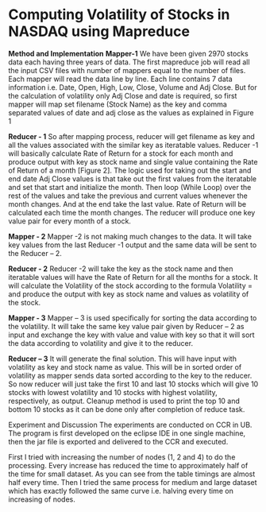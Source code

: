 # Computing Volatility of Stocks in NASDAQ using Mapreduce
                          

**Method and Implementation**
**Mapper-1**
We have been given 2970 stocks data each having three years of data. The first mapreduce job will
read all the input CSV files with number of mappers equal to the number of files. Each mapper will
read the data line by line. Each line contains 7 data information i.e. Date, Open, High, Low, Close,
Volume and Adj Close. But for the calculation of volatility only Adj Close and date is required, so first
mapper will map set filename (Stock Name) as the key and comma separated values of date and adj
close as the values as explained in Figure 1

**Reducer - 1**
So after mapping process, reducer will get filename as key and all the values associated with the
similar key as iteratable values. Reducer -1 will basically calculate Rate of Return for a stock for each
month and produce output with key as stock name and single value containing the Rate of Return of
a month [Figure 2]. The logic used for taking out the start and end date Adj Close values is that take
out the first values from the iteratable and set that start and initialize the month. Then loop (While
Loop) over the rest of the values and take the previous and current values whenever the month
changes. And at the end take the last value. Rate of Return will be calculated each time the month
changes. The reducer will produce one key value pair for every month of a stock.

**Mapper - 2**
Mapper -2 is not making much changes to the data. It will take key values from the last Reducer -1
output and the same data will be sent to the Reducer – 2.

**Reducer - 2**
Reducer -2 will take the key as the stock name and then iteratable values will have the Rate of Return
for all the months for a stock. It will calculate the Volatility of the stock according to the formula
Volatility = 
and produce the output with key as stock name and values as volatility of the stock.

**Mapper - 3**
Mapper – 3 is used specifically for sorting the data according to the volatility. It will take the same
key value pair given by Reducer – 2 as input and exchange the key with value and value with key so
that it will sort the data according to volatility and give it to the reducer.

**Reducer – 3**
It will generate the final solution. This will have input with volatility as key and stock name as value.
This will be in sorted order of volatility as mapper sends data sorted according to the key to the
reducer. So now reducer will just take the first 10 and last 10 stocks which will give 10 stocks with
lowest volatility and 10 stocks with highest volatility, respectively, as output. Cleanup method is used
to print the top 10 and bottom 10 stocks as it can be done only after completion of reduce task.

Experiment and Discussion
The experiments are conducted on CCR in UB.
The program is first developed on the eclipse IDE in one single machine, then the jar file is exported
and delivered to the CCR and executed.

First I tried with increasing the number of nodes (1, 2 and 4) to do the processing. Every increase has
reduced the time to approximately half of the time for small dataset. As you can see from the table
timings are almost half every time. Then I tried the same process for medium and large dataset which
has exactly followed the same curve i.e. halving every time on increasing of nodes.


